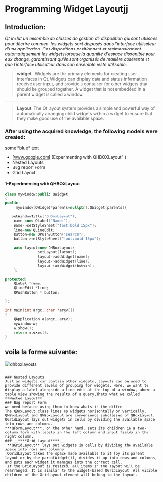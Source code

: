 
# Programming Widget Layoutjj

## Introduction:

_Qt inclut un ensemble de classes de gestion de disposition qui sont utilisées pour décrire comment les widgets sont disposés dans l'interface utilisateur d'une application. Ces dispositions positionnent et redimensionnent automatiquement les widgets lorsque la quantité d'espace disponible pour eux change, garantissant qu'ils sont organisés de manière cohérente et que l'interface utilisateur dans son ensemble reste utilisable._

> **widget** : Widgets are the primary elements for creating user interfaces in Qt. Widgets can display data and status information, receive user input, and provide a container for other widgets that should be grouped together. A widget that is not embedded in a parent widget is called a window.

* * *

> **Layout** :The Qt layout system provides a simple and powerful way of automatically arranging child widgets within a widget to ensure that they make good use of the available space.

### After using the acquired knowledge, the following models were created:
some \*blue\* text
* [www.google.com] (Experimenting with QHBOXLayout" )
*   Nested Layouts
*   Bug report Form
*   Grid Layout

#### 1-Experimenting with QHBOXLayout
```cpp
class mywindow:public QWidget
{
public:
     mywindow(QWidget*parents=nullptr):QWidget(parents){

   setWindowTitle("QHBoxLayout");
    name =new QLabel("Name:");
    name->setStyleSheet("font:bold 15px");
    line=new QLineEdit;
    button=new QPushButton("search");
    button->setStyleSheet("font:bold 15px");

    auto layout=new QHBoxLayout;
               setLayout(layout);
               layout->addWidget(name);
               layout->addWidget(line);
               layout->addWidget(button);
    };

protected:
    QLabel *name;
    QLineEdit *line;
    QPushButton * button;

};
```
```cpp
int main(int argc, char *argv[])
{
    QApplication a(argc, argv);
    mywindow w;
    w.show();
    return a.exec();
}

```
## voila la forme suivante:

![qhboxlayouts](https://user-images.githubusercontent.com/93833171/140616506-8e02ac1b-a25a-459f-94aa-a1cfc69d0337.PNG)
```

### Nested Layouts
Just as widgets can contain other widgets, layouts can be used to provide different levels of grouping for widgets. Here, we want to display a label alongside a line edit at the top of a window, above a table view showing the results of a query,Thats what we called **Nested Layout**
### Bug report Form
we need befaure using them to knew whats is the diffre
The QBoxLayout class lines up widgets horizontally or vertically. QHBoxLayout and QVBoxLayout are convenience subclasses of QBoxLayout. QGridLayout lays out widgets in cells by dividing the available space into rows and columns. 
***QFormLayout***, on the other hand, sets its children in a two-column form with labels in the left column and input fields in the right column.
### __****Grid Layout****__
 **QGridLayout** lays out widgets in cells by dividing the available space into rows and columns.
 QGridLayout takes the space made available to it (by its parent layout or by the parentWidget()), divides it up into rows and columns, and puts each widget it manages into the correct cell. 
 If the GridLayout is resized, all items in the layout will be rearranged. It is similar to the widget-based QGridLayout. All visible children of the GridLayout element will belong to the layout.

